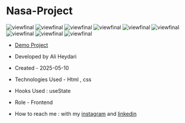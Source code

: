 # Nasa-Project


![viewfinal](https://github.com/user-attachments/assets/be06214a-91d3-465c-9391-f2234765bc82)
![viewfinal](https://github.com/user-attachments/assets/4479f2de-ecb2-470e-b099-6d717f878a5a)
![viewfinal](https://github.com/user-attachments/assets/c05a77e9-0b32-475f-8c6c-b676314d502a)
![viewfinal](https://github.com/user-attachments/assets/daddcd9e-4484-49e3-98c3-1b1acccdb81c)
![viewfinal](https://github.com/user-attachments/assets/8460bbf0-f1dc-400a-a120-7c94f70912be)
![viewfinal](https://github.com/user-attachments/assets/9a2485db-3dbb-4ba7-9358-55a791c4df35)
![viewfinal](https://github.com/user-attachments/assets/58f6ff65-ebff-47c5-9b2b-ad429ab7e791)
![viewfinal](https://github.com/user-attachments/assets/0a4cda57-5934-4dfe-a822-966da82c68fc)
![viewfinal](https://github.com/user-attachments/assets/251838bb-5539-47e5-8f5f-a36da83e5b70)



- [Demo Project](https://aliheydarii.github.io/Nasa-Project/)

- Developed by Ali Heydari

- Created - 2025-05-10

- Technologies Used - Html , css

- Hooks Used : useState 

- Role - Frontend

- How to reach me : with my [instagram](https://www.instagram.com/aliheydari.dev/) and [linkedin](https://www.linkedin.com/in/ali-heydari-3567b2191/)
